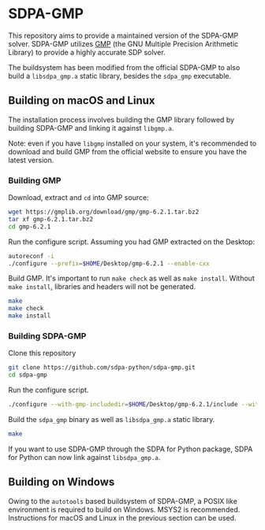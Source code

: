 # SDPA-GMP

This repository aims to provide a maintained version of the SDPA-GMP solver. SDPA-GMP utilizes [GMP](https://gmplib.org) (the GNU Multiple Precision  Arithmetic Library) to provide a highly accurate SDP solver.

The buildsystem has been modified from the official SDPA-GMP to also build a `libsdpa_gmp.a` static library, besides the `sdpa_gmp` executable.

## Building on macOS and Linux

The installation process involves building the GMP library followed by building SDPA-GMP and linking it against `libgmp.a`.

Note: even if you have `libgmp` installed on your system, it's recommended to download and build GMP from the official website to ensure you have the latest version.

### Building GMP

Download, extract and `cd` into GMP source:

```bash
wget https://gmplib.org/download/gmp/gmp-6.2.1.tar.bz2
tar xf gmp-6.2.1.tar.bz2
cd gmp-6.2.1
```

Run the configure script. Assuming you had GMP extracted on the Desktop:

```bash
autoreconf -i
./configure --prefix=$HOME/Desktop/gmp-6.2.1 --enable-cxx
```

Build GMP. It's important to run `make check` as well as `make install`. Without `make install`, libraries and headers will not be generated.

```bash
make
make check
make install
```

### Building SDPA-GMP

Clone this repository

```bash
git clone https://github.com/sdpa-python/sdpa-gmp.git
cd sdpa-gmp
```

Run the configure script.

```bash
./configure --with-gmp-includedir=$HOME/Desktop/gmp-6.2.1/include --with-gmp-libdir=$HOME/Desktop/gmp-6.2.1/lib
```

Build the `sdpa_gmp` binary as well as `libsdpa_gmp.a` static library.

```bash
make
```

If you want to use SDPA-GMP through the SDPA for Python package, SDPA for Python can now link against `libsdpa_gmp.a`.

## Building on Windows

Owing to the `autotools` based buildsystem of SDPA-GMP, a POSIX like environment is required to build on Windows. MSYS2 is recommended. Instructions for macOS and Linux in the previous section can be used.
